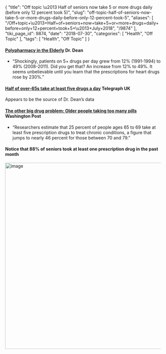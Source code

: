 {
    "title": "Off topic \u2013 Half of seniors now take 5 or more drugs daily (before only 12 percent took 5)",
    "slug": "off-topic-half-of-seniors-now-take-5-or-more-drugs-daily-before-only-12-percent-took-5",
    "aliases": [
        "/Off+topic+\u2013+Half+of+seniors+now+take+5+or+more+drugs+daily+before+only+12+percent+took+5+\u2013+July+2018",
        "/9874"
    ],
    "tiki_page_id": 9874,
    "date": "2018-07-30",
    "categories": [
        "Health",
        "Off Topic"
    ],
    "tags": [
        "Health",
        "Off Topic"
    ]
}


#### [Polypharmacy in the Elderly](https://drcarolyndean.com/2018/07/polypharmacy-in-the-elderly/) Dr. Dean

* “Shockingly, patients on 5+ drugs per day grew from 12% (1991-1994) to 49% (2008-2011). Did you get that? An increase from 12% to 49%. It seems unbelievable until you learn that the prescriptions for heart drugs rose by 230%.”

#### [Half of over-65s take at least five drugs a day](https://www.telegraph.co.uk/news/2017/11/15/half-over-65s-take-least-five-drugs-day/) Telegraph  UK

Appears to be the source of Dr. Dean’s data

#### [The other big drug problem: Older people taking too many pills](https://www.washingtonpost.com/national/health-science/the-other-big-drug-problem-older-people-taking-too-many-pills/2017/12/08/3cea5ca2-c30a-11e7-afe9-4f60b5a6c4a0_story.html?utm_term=.9006492bbce7) Washington Post

* “Researchers estimate that 25 percent of people ages 65 to 69 take at least five prescription drugs to treat chronic conditions, a figure that jumps to nearly 46 percent for those between 70 and 79.”

#### Notice that 88% of seniors took at least one prescription drug in the past month

<img src="https://d1bk1kqxc0sym.cloudfront.net/attachments/jpeg/drugs-vs-age.jpg" alt="image" width="600">